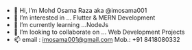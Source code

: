 - 👋 Hi, I’m Mohd Osama Raza aka @imosama001
- 👀 I’m interested in ... Flutter & MERN Development
- 🌱 I’m currently learning ...NodeJs
- 💞️ I’m looking to collaborate on ... Web Development Projects
- 📫 email : imosama001@gmail.com   Mob.: +91 8418080332

<!---
imosama001/imosama001 is a ✨ special ✨ repository because its `README.md` (this file) appears on your GitHub profile.
You can click the Preview link to take a look at your changes.
--->
